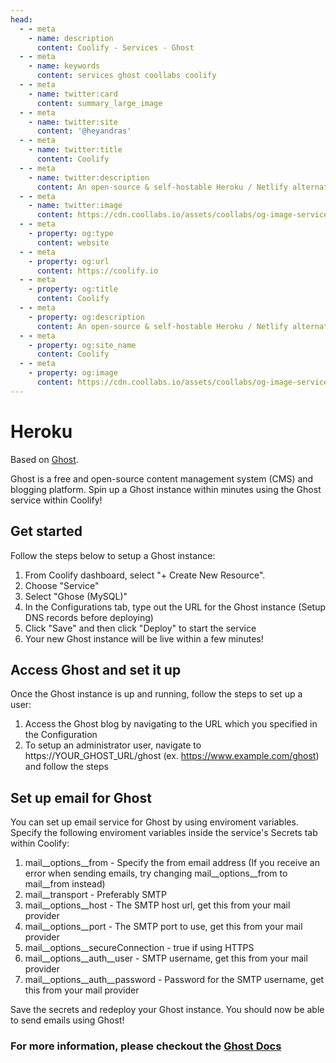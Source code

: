 ```yaml
---
head:
  - - meta
    - name: description
      content: Coolify - Services - Ghost
  - - meta
    - name: keywords
      content: services ghost coollabs coolify 
  - - meta
    - name: twitter:card
      content: summary_large_image
  - - meta
    - name: twitter:site
      content: '@heyandras'
  - - meta
    - name: twitter:title
      content: Coolify
  - - meta
    - name: twitter:description
      content: An open-source & self-hostable Heroku / Netlify alternative.
  - - meta
    - name: twitter:image
      content: https://cdn.coollabs.io/assets/coollabs/og-image-services.png
  - - meta
    - property: og:type
      content: website
  - - meta
    - property: og:url
      content: https://coolify.io
  - - meta
    - property: og:title
      content: Coolify
  - - meta
    - property: og:description
      content: An open-source & self-hostable Heroku / Netlify alternative.
  - - meta
    - property: og:site_name
      content: Coolify
  - - meta
    - property: og:image
      content: https://cdn.coollabs.io/assets/coollabs/og-image-services.png
---
```

# Heroku
Based on [Ghost](https://github.com/TryGhost/Ghost).

Ghost is a free and open-source content management system (CMS) and blogging platform. Spin up a Ghost instance within minutes using the Ghost service within Coolify!

## Get started

Follow the steps below to setup a Ghost instance:

1. From Coolify dashboard, select "+ Create New Resource".
2. Choose "Service"
3. Select "Ghose (MySQL)" 
4. In the Configurations tab, type out the URL for the Ghost instance (Setup DNS records before deploying)
5. Click "Save" and then click "Deploy" to start the service
6. Your new Ghost instance will be live within a few minutes!

## Access Ghost and set it up

Once the Ghost instance is up and running, follow the steps to set up a user:

1. Access the Ghost blog by navigating to the URL which you specified in the Configuration
2. To setup an administrator user, navigate to https://YOUR_GHOST_URL/ghost (ex. https://www.example.com/ghost) and follow the steps

## Set up email for Ghost

You can set up email service for Ghost by using enviroment variables. Specify the following enviroment variables inside the service's Secrets tab within Coolify:

1. mail__options__from - Specify the from email address (If you receive an error when sending emails, try changing mail__options__from to mail__from instead)
2. mail__transport - Preferably SMTP 
3. mail__options__host - The SMTP host url, get this from your mail provider
4. mail__options__port - The SMTP port to use, get this from your mail provider
5. mail__options__secureConnection - true if using HTTPS
6. mail__options__auth__user - SMTP username, get this from your mail provider
7. mail__options__auth__password - Password for the SMTP username, get this from your mail provider

Save the secrets and redeploy your Ghost instance. You should now be able to send emails using Ghost!

### For more information, please checkout the [Ghost Docs](https://ghost.org/docs/)